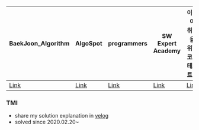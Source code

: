 |BaekJoon_Algorithm|AlgoSpot|programmers|SW Expert Academy|이것이 취업을 위한 코딩테스트다|
| ------------- | ------------- | ------------- | ------------- | ------------- |
|[Link](https://www.acmicpc.net/)|[Link](https://www.algospot.com/)|[Link](https://programmers.co.kr/)|[Link](https://swexpertacademy.com/main/main.do)|[Link](https://www.youtube.com/watch?v=m-9pAwq1o3w&list=PLRx0vPvlEmdAghTr5mXQxGpHjWqSz0dgC)|

### TMI
- share my solution explanation in [velog](https://velog.io/@hancihu/)
- solved since 2020.02.20~
